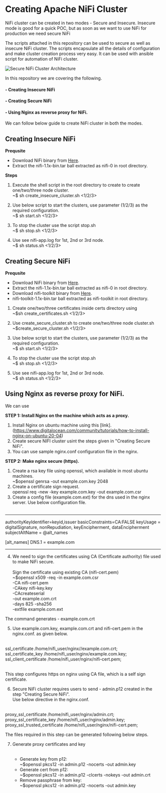 
# Creating Apache NiFi Cluster
NiFi cluster can be created in two modes - Secure and Insecure. Insecure mode is good for a quick POC, but as soon as we want to use NiFi for production we need secure NiFi

The scripts attached in this repository can be used to secure as well as insecure NiFi cluster. The scripts encapsulate all the details of configuration and make cluster creation process very easy. It can be used with ansible script for automation of NiFi cluster.

![Secure NiFi Cluster Architecture](https://i.imgur.com/Jd8CV37.jpg)

In this repository we are covering the following.

#### - Creating Insecure NiFi
#### - Creating Secure NiFi
#### - Using Nginx as reverse proxy for NiFi.


We can follow below guide to create NiFi cluster in both the modes.


## Creating Insecure NiFi

**Prequsite**
- Download NiFi binary from [Here](https://nifi.apache.org/download.html).
- Extract the nifi-1.1x-bin.tar ball extracted as nifi-0 in root directory.

**Steps**

1. Execute the shell script in the root directory to create to create one/two/three node cluster.<br/>~$ sh create_insecure_cluster.sh <1/2/3>

2. Use below script to start the clusters, use parameter (1/2/3) as the required configuration.<br/>~$ sh start.sh <1/2/3>

3. To stop the cluster use the script stop.sh<br/>~$ sh stop.sh <1/2/3>
  
4. Use see nifi-app.log for 1st, 2nd or 3rd node.<br/>~$ sh status.sh <1/2/3>


## Creating Secure NiFi


**Prequsite**

- Download NiFi binary from [Here](https://nifi.apache.org/download.html).
- Extract the nifi-1.1x-bin.tar ball extracted as nifi-0 in root directory.
- Download nifi-toolkit binary from [Here](https://nifi.apache.org/download.html).
- nifi-toolkit-1.1x-bin.tar ball extracted as nifi-toolkit in root directory. 

1. Create one/two/three certificates inside certs directory using <br/>~$sh create_certificates.sh <1/2/3>

2. Use create_secure_cluster.sh to create one/two/three node cluster.sh <br/>~$create_secure_cluster.sh <1/2/3>

3. Use below script to start the clusters, use parameter (1/2/3) as the required configuration.<br/>~$ sh start.sh <1/2/3>

4. To stop the cluster use the script stop.sh<br/>~$ sh stop.sh <1/2/3>
  
5. Use see nifi-app.log for 1st, 2nd or 3rd node.<br/>~$ sh status.sh <1/2/3>

## Using Nginx as reverse proxy for NiFi.

We can use 

**STEP 1: Install Nginx on the machine which acts as a proxy.**

1. Install Nginx on ubuntu machine using this [link].(https://www.digitalocean.com/community/tutorials/how-to-install-nginx-on-ubuntu-20-04)
2. Create secure NIFI cluster usint the steps given in "Creating Secure NiFi".
3. You can use sample nginx.conf configuration file in the nginx.

**STEP 2: Make nginx secure (https).**

1. Create a rsa key file using openssl, which available in most ubuntu machines.<br/>
     ~$openssl genrsa -out example.com.key 2048
2. Create a certificate sign request.<br/>
     openssl req -new -key example.com.key -out example.com.csr
3. Create a config file (example.com.ext) for the dns used in the nginx server. Use below configuration file.<br/><br/>

-----
authorityKeyIdentifier=keyid,issuer
basicConstraints=CA:FALSE
keyUsage = digitalSignature, nonRepudiation, keyEncipherment, dataEncipherment
subjectAltName = @alt_names

[alt_names]
DNS.1 = example.com

----

4. We need to sign the certificates using CA (Certificate authority) file used to make NiFi secure.<br/><br/>
Sign the certificate using existing CA (nifi-cert.pem)<br/>
    ~$openssl x509 -req -in example.com.csr  \
                 -CA nifi-cert.pem \
                 -CAkey nifi-key.key \
                 -CAcreateserial \
                 -out example.com.crt \
                 -days 825 -sha256 \
                 -extfile example.com.ext<br/>

The command generates - example.com.crt

5. Use example.com.key, example.com.crt and nifi-cert.pem in the nginx.conf. as given below.<br/><br/> 

ssl_certificate /home/nifi_user/nginx//example.com.crt;<br/>
ssl_certificate_key /home/nifi_user/nginx/example.com.key;<br/>
ssl_client_certificate /home/nifi_user/nginx/nifi-cert.pem;<br/><br/>

This step configures https on nginx using CA file, which is a self sign certificate.

6. Secure NiFi cluster requires users to send - admin.p12 created in the step "Creating Secure NiFi".<br/>
Use below directive in the nginx.conf.<br/><br/>

proxy_ssl_certificate /home/nifi_user/nginx/admin.crt;<br/>
proxy_ssl_certificate_key /home/nifi_user/nginx/admin.key;<br/>
proxy_ssl_trusted_certificate /home/nifi_user/nginx/nifi-cert.pem;<br/>

The files required in this step can be generated following below steps.<br/>

7. Generate proxy certificates and key<br/><br/>

     - Generate key from p12:  <br/>
     ~$openssl pkcs12 -in admin.p12 -nocerts -out admin.key<br/>
     - Generate cert from p12: <br/>
     ~$openssl pkcs12 -in admin.p12 -clcerts -nokeys -out admin.crt <br/>
     - Remove passphrase from key: <br/>
     ~$openssl pkcs12 -in admin.p12 -nocerts -out admin.key


